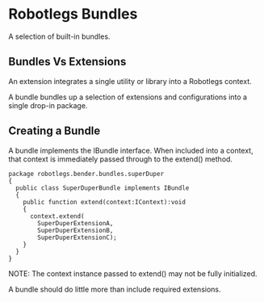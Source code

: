 # Robotlegs Bundles

A selection of built-in bundles.

## Bundles Vs Extensions

An extension integrates a single utility or library into a Robotlegs context.

A bundle bundles up a selection of extensions and configurations into a single drop-in package.

## Creating a Bundle

A bundle implements the IBundle interface. When included into a context, that context is immediately passed through to the extend() method.

    package robotlegs.bender.bundles.superDuper
    {
      public class SuperDuperBundle implements IBundle
      {
        public function extend(context:IContext):void
        {
          context.extend(
            SuperDuperExtensionA,
            SuperDuperExtensionB,
            SuperDuperExtensionC);
        }
      }
    }

NOTE: The context instance passed to extend() may not be fully initialized.

A bundle should do little more than include required extensions.

